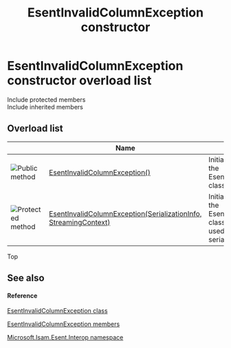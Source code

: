 ﻿---
title: EsentInvalidColumnException constructor 
TOCTitle: 'EsentInvalidColumnException constructor '
ms:assetid: Overload:Microsoft.Isam.Esent.Interop.EsentInvalidColumnException.#ctor
ms:mtpsurl: https://msdn.microsoft.com/library/microsoft.isam.esent.interop.esentinvalidcolumnexception.esentinvalidcolumnexception(v=EXCHG.10)
ms:contentKeyID: 55101927
ms.date: 07/30/2014
ms.topic: article
f1_keywords:
- Microsoft.Isam.Esent.Interop.EsentInvalidColumnException.EsentInvalidColumnException
dev_langs:
- CSharp
- JScript
- VB
- other
---

# EsentInvalidColumnException constructor overload list

Include protected members  
Include inherited members  

## Overload list

<table>
<thead>
<tr class="header">
<th> </th>
<th>Name</th>
<th>Description</th>
</tr>
</thead>
<tbody>
<tr class="odd">
<td><img src="../images/dn292146.pubmethod(exchg.10).gif" title="Public method" alt="Public method" /></td>
<td><a href="dn319451(v=exchg.10).md">EsentInvalidColumnException()</a></td>
<td>Initializes a new instance of the EsentInvalidColumnException class.</td>
</tr>
<tr class="even">
<td><img src="../images/dn292116.protmethod(exchg.10).gif" title="Protected method" alt="Protected method" /></td>
<td><a href="dn350430(v=exchg.10).md">EsentInvalidColumnException(SerializationInfo, StreamingContext)</a></td>
<td>Initializes a new instance of the EsentInvalidColumnException class. This constructor is used to deserialize a serialized exception.</td>
</tr>
</tbody>
</table>


Top

## See also

#### Reference

[EsentInvalidColumnException class](./esentinvalidcolumnexception-class.md)

[EsentInvalidColumnException members](./esentinvalidcolumnexception-members.md)

[Microsoft.Isam.Esent.Interop namespace](./microsoft.isam.esent.interop-namespace.md)